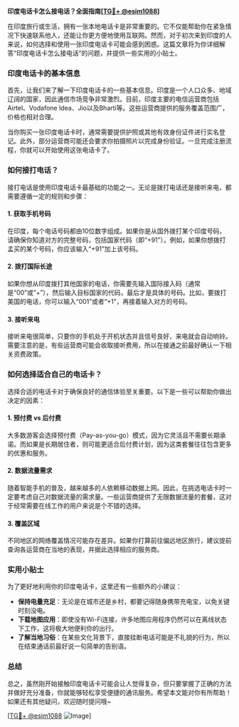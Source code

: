 **印度电话卡怎么接电话？全面指南[[TG💪+ @esim1088](https://t.me/s/esim1088)]**

在印度旅行或生活，拥有一张本地电话卡是非常重要的。它不仅能帮助你在紧急情况下快速联系他人，还能让你更方便地使用互联网。然而，对于初次来到印度的人来说，如何选择和使用一张印度电话卡可能会感到困惑。这篇文章将为你详细解答“印度电话卡怎么接电话”的问题，并提供一些实用的小贴士。

### 印度电话卡的基本信息

首先，让我们来了解一下印度电话卡的一些基本信息。印度是一个人口众多、地域辽阔的国家，因此通信市场竞争非常激烈。目前，印度主要的电信运营商包括Airtel、Vodafone Idea、Jio以及Bharti等。这些运营商提供的服务覆盖范围广，价格也相对合理。

当你购买一张印度电话卡时，通常需要提供护照或其他有效身份证件进行实名登记。此外，部分运营商可能还会要求你拍摄照片以完成身份验证。一旦完成注册流程，你就可以开始使用这张电话卡了。

### 如何接打电话？

接打电话是使用印度电话卡最基础的功能之一。无论是拨打电话还是接听来电，都需要遵循一定的规则和步骤：

#### 1. 获取手机号码
在印度，每个电话号码都由10位数字组成。如果你是从国外拨打某个印度号码，请确保你知道对方的完整号码，包括国家代码（即“+91”）。例如，如果你想拨打孟买的某个号码，你应该输入“+91”加上该号码。

#### 2. 拨打国际长途
如果你想从印度拨打其他国家的电话，你需要先输入国际接入码（通常是“00”或“+”），然后输入目标国家的代码，最后才是具体的号码。比如，要拨打美国的电话，你可以输入“001”或者“+1”，再接着输入对方的号码。

#### 3. 接听来电
接听来电很简单，只要你的手机处于开机状态并且信号良好，来电就会自动响铃。需要注意的是，有些运营商可能会收取接听费用，所以在接通之前最好确认一下相关资费政策。

### 如何选择适合自己的电话卡？

选择合适的电话卡对于确保良好的通信体验至关重要。以下是一些可以帮助你做出决定的因素：

#### 1. 预付费 vs 后付费
大多数游客会选择预付费（Pay-as-you-go）模式，因为它灵活且不需要长期承诺。而如果是长期居住者，则可能更适合后付费计划，因为这类套餐往往包含更多的优惠和服务。

#### 2. 数据流量需求
随着智能手机的普及，越来越多的人依赖移动数据上网。因此，在挑选电话卡时一定要考虑自己对数据流量的需求量。一些运营商提供了无限数据流量的套餐，这对于经常需要在线工作的用户来说是个不错的选择。

#### 3. 覆盖区域
不同地区的网络覆盖情况可能存在差异。如果你打算前往偏远地区旅行，建议提前查询各运营商在当地的表现，并据此选择相应的服务商。

### 实用小贴士

为了更好地利用你的印度电话卡，这里还有一些额外的小建议：

- **保持电量充足**：无论是在城市还是乡村，都要记得随身携带充电宝，以免关键时刻没电。
- **下载地图应用**：即使没有Wi-Fi连接，许多地图应用程序仍然可以在离线状态下工作，这将极大地便利你的出行。
- **了解当地习俗**：在某些文化背景下，直接挂断电话可能是不礼貌的行为，所以在结束通话前最好说一句简单的告别语。

### 总结

总之，虽然刚开始接触印度电话卡可能会让人觉得复杂，但只要掌握了正确的方法并做好充分准备，你就能够轻松享受便捷的通讯服务。希望本文能对你有所帮助！如果还有其他疑问，欢迎随时提问哦~

[[TG💪+ @esim1088](https://t.me/s/esim1088) ![Image](https://i.postimg.cc/4NQfJmqS/Snipaste-2025-05-13-00-14-12.png)]